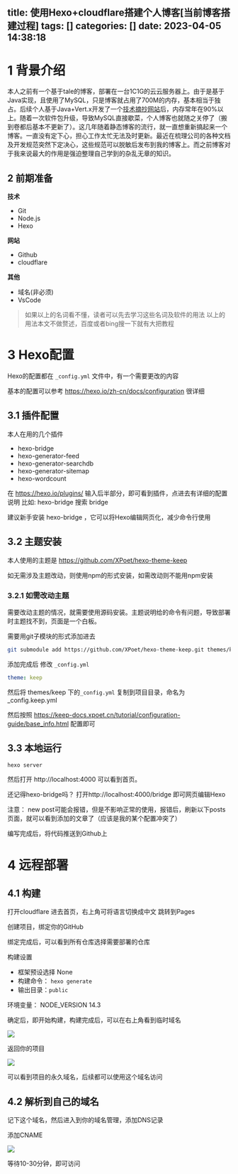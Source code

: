 title: 使用Hexo+cloudflare搭建个人博客[当前博客搭建过程]
tags: []
categories: []
date: 2023-04-05 14:38:18
---
# 1 背景介绍
本人之前有一个基于tale的博客，部署在一台1C1G的云云服务器上。由于是基于Java实现，且使用了MySQL，只是博客就占用了700M的内存，基本相当于独占。后续个人基于Java+Vert.x开发了一个[技术摘抄网站](http://learn.lianglianglee.com)后，内存常年在90%以上。随着一次软件包升级，导致MySQL直接歇菜，个人博客也就随之关停了（搬到卷都后基本不更新了）。这几年随着静态博客的流行，就一直想重新搞起来一个博客。一直没有定下心，担心工作太忙无法及时更新。最近在梳理公司的各种文档及开发规范突然下定决心，这些规范可以脱敏后发布到我的博客上。而之前博客对于我来说最大的作用是强迫整理自己学到的杂乱无章的知识。



## 2 前期准备

**技术**
- Git
- Node.js
- Hexo
 
**网站**
- Github
- cloudflare

**其他**
- 域名(非必须)
- VsCode

> 如果以上的名词看不懂，读者可以先去学习这些名词及软件的用法
以上的用法本文不做赘述，百度或者bing搜一下就有大把教程


# 3 Hexo配置
Hexo的配置都在 `_config.yml` 文件中，有一个需要更改的内容

基本的配置可以参考 https://hexo.io/zh-cn/docs/configuration 很详细


## 3.1 插件配置

本人在用的几个插件
- hexo-bridge
- hexo-generator-feed
- hexo-generator-searchdb
- hexo-generator-sitemap
- hexo-wordcount


在 https://hexo.io/plugins/ 输入后半部分，即可看到插件，点进去有详细的配置说明
比如: hexo-bridge 搜索 bridge

建议新手安装 hexo-bridge ，它可以将Hexo编辑网页化，减少命令行使用


## 3.2 主题安装

本人使用的主题是 https://github.com/XPoet/hexo-theme-keep

如无需涉及主题改动，则使用npm的形式安装，如需改动则不能用npm安装

### 3.2.1 如需改动主题

需要改动主题的情况，就需要使用源码安装。主题说明给的命令有问题，导致部署时主题找不到，页面是一个白板。

需要用git子模块的形式添加进去

```bash
git submodule add https://github.com/XPoet/hexo-theme-keep.git themes/keep
```

添加完成后 修改 `_config.yml` 
```yaml
theme: keep
```
然后将  themes/keep 下的`_config.yml` 复制到项目目录，命名为 _config.keep.yml

然后按照 https://keep-docs.xpoet.cn/tutorial/configuration-guide/base_info.html 配置即可

## 3.3 本地运行

```bash
hexo server
```
然后打开 http://localhost:4000 可以看到首页。

还记得hexo-bridge吗？ 打开http://localhost:4000/bridge 即可网页编辑Hexo

注意：
 new post可能会报错，但是不影响正常的使用，报错后，刷新以下posts页面，就可以看到添加的文章了（应该是我的某个配置冲突了）


编写完成后，将代码推送到Github上

# 4 远程部署


## 4.1 构建
打开cloudflare 进去首页，右上角可将语言切换成中文
跳转到Pages

创建项目，绑定你的GitHub

绑定完成后，可以看到所有仓库选择需要部署的仓库

构建设置
- 框架预设选择 None 
- 构建命令： `hexo generate`
- 输出目录：`public`

环境变量： 
NODE_VERSION  14.3

确定后，即开始构建，构建完成后，可以在右上角看到临时域名

![](https://blog-image.lianglianglee.com/assets/depoly_detail.png)


返回你的项目

![](https://blog-image.lianglianglee.com/assets/cloudflare_page.png)

可以看到项目的永久域名，后续都可以使用这个域名访问

## 4.2 解析到自己的域名

记下这个域名，然后进入到你的域名管理，添加DNS记录

添加CNAME 

![](https://blog-image.lianglianglee.com/assets/dns_config.png)

等待10-30分钟，即可访问


